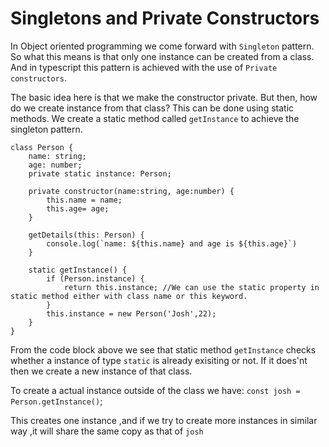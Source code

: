 # Singletons and Private Constructors

In Object oriented programming we come forward with `Singleton` pattern. So what this means is that only one instance can be created from a class. And in typescript this pattern is achieved with the use of `Private constructors`. 

The basic idea here is that we make the constructor private. But then, how do we create instance from that class? This can be done using static methods. We create a static method called `getInstance` to achieve the singleton pattern.

```
class Person {
    name: string;
    age: number;
    private static instance: Person;

    private constructor(name:string, age:number) {
        this.name = name;
        this.age= age;
    }

    getDetails(this: Person) {
        console.log(`name: ${this.name} and age is ${this.age}`)
    }

    static getInstance() {
        if (Person.instance) {
            return this.instance; //We can use the static property in static method either with class name or this keyword.
        }
        this.instance = new Person('Josh',22);
    }
}
```
From the code block above we see that static method `getInstance` checks whether a instance of type `static` is already exisiting or not. If it does'nt then we create a new instance of that class.

To create a actual instance outside of the class we have: `const josh = Person.getInstance()`; <br>

This creates one instance ,and if we try to create more instances in similar way ,it will share the same copy as that of `josh`
